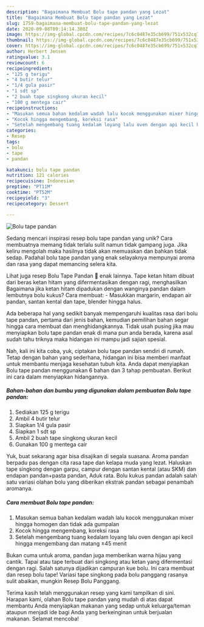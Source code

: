 ```yaml
---
description: "Bagaimana Membuat Bolu tape pandan yang Lezat"
title: "Bagaimana Membuat Bolu tape pandan yang Lezat"
slug: 1759-bagaimana-membuat-bolu-tape-pandan-yang-lezat
date: 2020-09-08T09:14:14.380Z
image: https://img-global.cpcdn.com/recipes/7c6c0487e35cb699/751x532cq70/bolu-tape-pandan-foto-resep-utama.jpg
thumbnail: https://img-global.cpcdn.com/recipes/7c6c0487e35cb699/751x532cq70/bolu-tape-pandan-foto-resep-utama.jpg
cover: https://img-global.cpcdn.com/recipes/7c6c0487e35cb699/751x532cq70/bolu-tape-pandan-foto-resep-utama.jpg
author: Herbert Jensen
ratingvalue: 3.1
reviewcount: 6
recipeingredient:
- "125 g terigu"
- "4 butir telur"
- "1/4 gula pasir"
- "1 sdt sp"
- "2 buah tape singkong ukuran kecil"
- "100 g mentega cair"
recipeinstructions:
- "Masukan semua bahan kedalam wadah lalu kocok menggunakan mixer hingga homogen dan tidak ada gumpalan"
- "Kocok hingga mengembang, koreksi rasa"
- "Setelah mengembang tuang kedalam loyang lalu oven dengan api kecil hingga mengembang dan matang ±45 menit"
categories:
- Resep
tags:
- bolu
- tape
- pandan

katakunci: bolu tape pandan 
nutrition: 121 calories
recipecuisine: Indonesian
preptime: "PT11M"
cooktime: "PT52M"
recipeyield: "3"
recipecategory: Dessert

---
```



![Bolu tape pandan](https://img-global.cpcdn.com/recipes/7c6c0487e35cb699/751x532cq70/bolu-tape-pandan-foto-resep-utama.jpg)

Sedang mencari inspirasi resep bolu tape pandan yang unik? Cara membuatnya memang tidak terlalu sulit namun tidak gampang juga. Jika keliru mengolah maka hasilnya tidak akan memuaskan dan bahkan tidak sedap. Padahal bolu tape pandan yang enak selayaknya mempunyai aroma dan rasa yang dapat memancing selera kita.

Lihat juga resep Bolu Tape Pandan 💚 enak lainnya. Tape ketan hitam dibuat dari beras ketan hitam yang difermentasikan dengan ragi, menghasilkan Bagaimana jika ketan hitam dipadukan dengan wanginya pandan dalam lembutnya bolu kukus? Cara membuat: - Masukkan margarin, endapan air pandan, santan kental dan tape, blender hingga halus.

Ada beberapa hal yang sedikit banyak mempengaruhi kualitas rasa dari bolu tape pandan, pertama dari jenis bahan, kemudian pemilihan bahan segar hingga cara membuat dan menghidangkannya. Tidak usah pusing jika mau menyiapkan bolu tape pandan enak di mana pun anda berada, karena asal sudah tahu triknya maka hidangan ini mampu jadi sajian spesial.


Nah, kali ini kita coba, yuk, ciptakan bolu tape pandan sendiri di rumah. Tetap dengan bahan yang sederhana, hidangan ini bisa memberi manfaat untuk membantu menjaga kesehatan tubuh kita. Anda dapat menyiapkan Bolu tape pandan menggunakan 6 bahan dan 3 tahap pembuatan. Berikut ini cara dalam menyiapkan hidangannya.

<!--inarticleads1-->

##### Bahan-bahan dan bumbu yang digunakan dalam pembuatan Bolu tape pandan:

1. Sediakan 125 g terigu
1. Ambil 4 butir telur
1. Siapkan 1/4 gula pasir
1. Siapkan 1 sdt sp
1. Ambil 2 buah tape singkong ukuran kecil
1. Gunakan 100 g mentega cair


Yuk, buat sekarang agar bisa disajikan di segala suasana. Aroma pandan berpadu pas dengan cita rasa tape dan kelapa muda yang lezat. Haluskan tape singkong dengan garpu, campur dengan santan kental (atau SKM) dan endapan pandan+pasta pandan, Aduk rata. Bolu kukus pandan adalah salah satu variasi olahan bolu yang diberikan ekstrak pandan sebagai penambah aromanya. 

<!--inarticleads2-->

##### Cara membuat Bolu tape pandan:

1. Masukan semua bahan kedalam wadah lalu kocok menggunakan mixer hingga homogen dan tidak ada gumpalan
1. Kocok hingga mengembang, koreksi rasa
1. Setelah mengembang tuang kedalam loyang lalu oven dengan api kecil hingga mengembang dan matang ±45 menit


Bukan cuma untuk aroma, pandan juga memberikan warna hijau yang cantik. Tapai atau tape terbuat dari singkong atau ketan yang difermentasi dengan ragi. Salah satunya dijadikan campuran kue bolu. Ini cara membuat dan resep bolu tape! Variasi tape singkong pada bolu panggang rasanya sulit abaikan, mungkin Resep Bolu Panggang. 

Terima kasih telah menggunakan resep yang kami tampilkan di sini. Harapan kami, olahan Bolu tape pandan yang mudah di atas dapat membantu Anda menyiapkan makanan yang sedap untuk keluarga/teman ataupun menjadi ide bagi Anda yang berkeinginan untuk berjualan makanan. Selamat mencoba!
